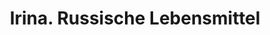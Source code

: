 ---
title: "Irina. Russische Lebensmittel"
url: /offenburg/irina-russische-lebensmittel/
shop: Lebensmittel
---